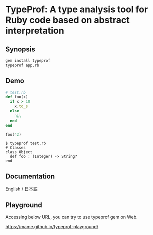 # TypeProf: A type analysis tool for Ruby code based on abstract interpretation

## Synopsis

```sh
gem install typeprof
typeprof app.rb
```

## Demo

```rb
# test.rb
def foo(x)
  if x > 10
    x.to_s
  else
    nil
  end
end

foo(42)
```

```
$ typeprof test.rb
# Classes
class Object
  def foo : (Integer) -> String?
end
```

## Documentation

[English](doc/doc.md) / [日本語](doc/doc.ja.md)

## Playground

Accessing below URL, you can try to use typeprof gem on Web.

https://mame.github.io/typeprof-playground/

